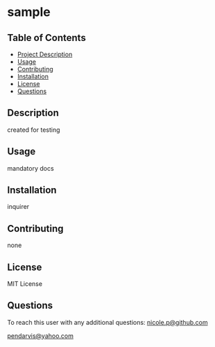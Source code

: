 # sample

  ## Table of Contents
  
  * [Project Description](#Description)
  * [Usage](#Usage)
  * [Contributing](#Contributing)
  * [Installation](#Installation)
  * [License](#License)
  * [Questions](#Questions)

  ## Description
  created for testing

  ## Usage
  mandatory docs

  ## Installation
  inquirer

  ## Contributing
  none

  ## License
  MIT License

  ## Questions
  To reach this user with any additional questions:
  nicole.p@github.com

  pendarvis@yahoo.com
  
  
  
  